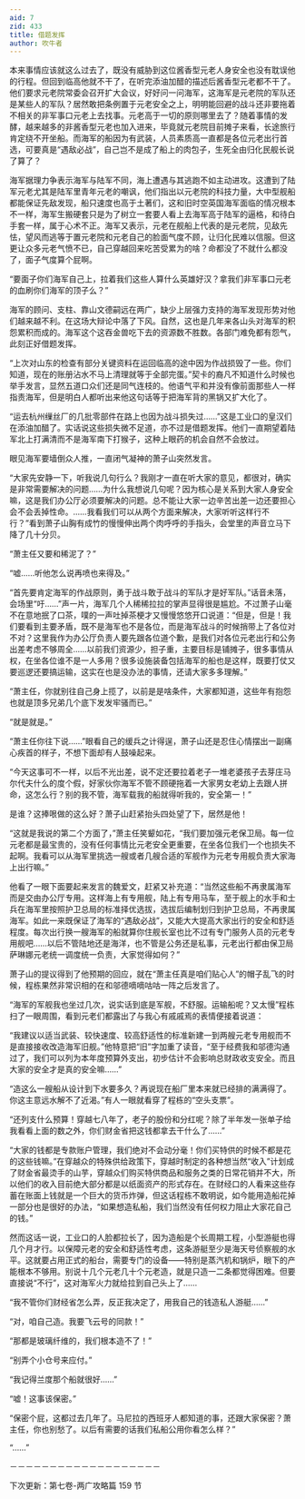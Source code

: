 ```yaml
---
aid: 7
zid: 433
title: 借题发挥
author: 吹牛者
---
```


本来事情应该就这么过去了，既没有威胁到这位酱香型元老人身安全也没有耽误他的行程。但回到临高他就不干了，在听完添油加醋的描述后酱香型元老都不干了。他们要求元老院常委会召开扩大会议，好好问一问海军，这海军是元老院的军队还是某些人的军队？居然敢把条例置于元老安全之上，明明能回避的战斗还非要拖着不相关的非军事口元老上去找事。元老高于一切的原则哪里去了？随着事情的发酵，越来越多的非酱香型元老也加入进来，毕竟就元老院目前摊子来看，长途旅行肯定绕不开坐船。而海军的船因为有武装，人员素质高一直都是各位元老出行首选，可要真是“遇敌必战”，自己岂不是成了船上的肉包子，生死全由归化民舰长说了算了？

海军据理力争表示海军与陆军不同，海上遭遇与其逃跑不如主动进攻。这遭到了陆军元老尤其是陆军里青年元老的嘲讽，他们指出以元老院的科技力量，大中型舰船都能保证先敌发现，船只速度也高于土著们，这和旧时空英国海军面临的情况根本不一样，海军生搬硬套只是为了树立一套要人看上去海军高于陆军的逼格，和待白手套一样，属于心术不正。海军又表示，元老在舰船上代表的是元老院，见敌先怯，望风而逃等于置元老院和元老自己的脸面气度不顾，让归化民难以信服。但这更让众多元老气愤不已，自己穿越回来吃苦受累为的啥？命都没了不就什么都没了，面子气度算个屁啊。

“要面子你们海军自己上，拉着我们这些人算什么英雄好汉？拿我们非军事口元老的血刷你们海军的顶子么？”

海军的顾问、支柱、靠山文德嗣远在两广，缺少上层强力支持的海军发现形势对他们越来越不利。在这场大辩论中落了下风。自然，这也是几年来各山头对海军的积怨累积而成的。海军这个这吞金兽吃下去的资源数不胜数。各部门难免都有怨气，此刻正好借题发挥。

“上次对山东的检查有部分关键资料在运回临高的途中因为作战损毁了一些。你们知道，现在的账册沾水不马上清理就等于全部完蛋。”契卡的裔凡不知道什么时候也举手发言，显然五道口众们还是同气连枝的。他语气平和并没有像前面那些人一样指责海军，但是明白人都听出来他这句话等于把海军背的黑锅又扩大化了。

“运去杭州缫丝厂的几批零部件在路上也因为战斗损失过……”这是工业口的皇汉们在添油加醋了。实话说这些损失微不足道，亦不过是借题发挥。他们一直期望着陆军北上打满清而不是海军南下打猴子，这种上眼药的机会自然不会放过。

眼见海军要墙倒众人推，一直闭气凝神的萧子山突然发言。

“大家先安静一下，听我说几句行么？我刚才一直在听大家的意见，都很对，确实是非常需要解决的问题……为什么我想说几句呢？因为核心是关系到大家人身安全嘛，这是我们办公厅必须要解决的问题。总不能让大家一边辛苦出差一边还要担心会不会丢掉性命。……我看我们可以从两个方面来解决，大家听听这样行不行？”看到萧子山胸有成竹的慢慢伸出两个肉呼呼的手指头，会堂里的声音立马下降了几十分贝。

“萧主任又要和稀泥了？”

“嘘……听他怎么说再喷也来得及。”

“首先要肯定海军的作战原则，勇于战斗敢于战斗的军队才是好军队。”话音未落，会场里“吁……”声一片，海军几个人稀稀拉拉的掌声显得很是尴尬。不过萧子山毫不在意地抿了口茶，噗的一声吐掉茶梗才又慢慢悠悠开口说道：“但是，但是！我们要看到主要矛盾，既不是海军也不是各位，而是海军战斗的时候捎带上了各位对不对？这里我作为办公厅负责人要先跟各位道个歉，是我们对各位元老出行和公务出差考虑不够周全……以前我们资源少，担子重，主要目标是铺摊子，很多事情从权，在坐各位谁不是一人多用？很多设施装备包括海军的船也是这样，既要打仗又要巡逻还要搞运输，这实在也是没办法的事情，还请大家多多理解。”

“萧主任，你就别往自己身上揽了，以前是是啥条件，大家都知道，这些年有抱怨也就是顶多兄弟几个底下发发牢骚而已。”

“就是就是。”

“萧主任你往下说……”眼看自己的缓兵之计得逞，萧子山还是忍住心情摆出一副痛心疾首的样子，不想下面却有人鼓噪起来。

“今天这事可不一样，以后不光出差，说不定还要拉着老子一堆老婆孩子去芽庄马尔代夫什么的度个假，好家伙你海军不管不顾硬拖着一大家男女老幼上去跟人拼命，这怎么行？别的我不管，海军载我的船就得听我的，安全第一！”

是谁？这捧哏做的这么好？萧子山赶紧抬头四处望了下，居然是他！

“这就是我说的第二个方面了，”萧主任笑颦如花，“我们要加强元老保卫局。每一位元老都是最宝贵的，没有任何事情比元老安全更重要，在坐各位我们一个也损失不起啊。我看可以从海军里挑选一艘或者几艘合适的军舰作为元老专用舰负责大家海上出行嘛。”

他看了一眼下面要起来发言的魏爱文，赶紧又补充道：“当然这些船不再隶属海军而是交由办公厅专用。这样海上有专用舰，陆上有专用马车，至于舰上的水手和士兵在海军里按照护卫总局的标准择优选拔，选拔后编制划归到护卫总局，不再隶属海军。如此一来既保证了海军的“遇敌必战”，又能大大提高大家出行的安全和舒适程度。每次出行换一艘海军的船就算你住舰长室也比不过有专门服务人员的元老专用舰吧……以后不管陆地还是海洋，也不管是公务还是私事，元老出行都由保卫局萨琳娜元老统一调度统一负责，大家觉得如何？”

萧子山的提议得到了他预期的回应，就在“萧主任真是咱们贴心人”的帽子乱飞的时候，程栋果然非常识相的在和邬德嘀嘀咕咕一阵之后发言了。

“海军的军舰我也坐过几次，说实话到底是军舰，不舒服。运输船呢？又太慢”程栋扫了一眼周围，看到元老们都露出了与我心有戚戚焉的表情便接着说道：

“我建议以适当武装、较快速度、较高舒适性的标准新建一到两艘元老专用舰而不是直接接收改造海军旧舰。”他特意把“旧”字加重了读音，“至于经费我和邬德沟通过了，我们可以列为本年度预算外支出，初步估计不会影响总财政收支安全。而且大家的安全才是真的安全嘛……”

“造这么一艘船从设计到下水要多久？再说现在船厂里本来就已经排的满满得了。你这主意远水解不了近渴。”有人一眼就看穿了程栋的“空头支票”。

“还列支什么预算！穿越七八年了，老子的股份和分红呢？除了半年发一张单子给我看看上面的数之外，你们财金省把这钱都拿去干什么了……”

“大家的钱都是专款账户管理，我们绝对不会动分毫！你们买特供的时候不都是花的这些钱嘛。”在穿越众的特殊供给政策下，穿越时制定的各种想当然“收入”计划成了财金省最烫手的山芋，穿越众们购买特供商品和服务之类的日常花销并不大，所以他们的收入目前绝大部分都是以纸面资产的形式存在。在财经口的人看来这些存蓄在账面上钱就是一个巨大的货币炸弹，但这话程栋不敢明说，如今能用造船花掉一部分也是很好的办法，“如果想造私船，我们当然没有任何权力阻止大家花自己的钱。”

然而这话一说，工业口的人脸都拉长了，因为造船是个长周期工程，小型游艇也得几个月才行。以保障元老的安全和舒适性考虑，这条游艇至少是海天号侦察舰的水平。这就要占用正式的船台，需要专门的设备――特别是蒸汽机和锅炉，眼下的产能根本不够用。别说十几个元老几十个元老造，就是只造一二条都觉得困难。但要直接说“不行”，这对海军火力就给拉到自己头上了……

“我不管你们财经省怎么弄，反正我决定了，用我自己的钱造私人游艇……”

“对，咱自己造。我要飞云号的同款！”

“那都是玻璃纤维的，我们根本造不了！”

“别弄个小仓号来应付。”

“我记得兰度那个船就很好……”

“嘘！这事该保密。”

“保密个屁，这都过去几年了。马尼拉的西班牙人都知道的事，还跟大家保密？萧主任，你也别愁了。以后有需要的话我们私船公用你看怎么样？”

“……”

－－－－－－－－－－－－－－－－－－－

下次更新：第七卷-两广攻略篇 159 节
